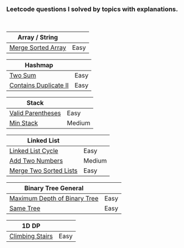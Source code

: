 ### Leetcode questions I solved by topics with explanations.

<br>

|Array / String||
|---|---|
|[Merge Sorted Array](88.Merge_Sorted_Array_(Easy).md)|Easy|

|Hashmap||
|---|---|
|[Two Sum](1.Two_Sum_(Easy).md)|Easy|
|[Contains Duplicate II](219.Contains_Duplicate_II_(Easy).md)| Easy |

|Stack||
|---|---|
|[Valid Parentheses](20.Valid_Parentheses_(Easy).md)|Easy|
|[Min Stack](155.Min_Stack_(Medium).md)|Medium|

|Linked List||
|---|---|
|[Linked List Cycle](141.Linked_List_Cycle_(Easy).md)|Easy|
|[Add Two Numbers](2.Add_Two_Numbers_(Medium).md)|Medium|
|[Merge Two Sorted Lists](21.Merge_Two_Sorted_Lists_(Easy).md)|Easy|

|Binary Tree General||
|---|---|
|[Maximum Depth of Binary Tree](104.Maximum_Depth_of_Binary_Tree_(Easy).md)|Easy|
|[Same Tree](100.Same_Tree_(Easy).md)|Easy|

|1D DP||
|---|---|
|[Climbing Stairs](70.Climbing_Stairs_(Easy).md)|Easy|
